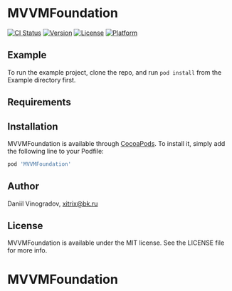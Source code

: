 # MVVMFoundation

[![CI Status](https://img.shields.io/travis/XITRIX/MVVMFoundation.svg?style=flat)](https://travis-ci.org/XITRIX/MVVMFoundation)
[![Version](https://img.shields.io/cocoapods/v/MVVMFoundation.svg?style=flat)](https://cocoapods.org/pods/MVVMFoundation)
[![License](https://img.shields.io/cocoapods/l/MVVMFoundation.svg?style=flat)](https://cocoapods.org/pods/MVVMFoundation)
[![Platform](https://img.shields.io/cocoapods/p/MVVMFoundation.svg?style=flat)](https://cocoapods.org/pods/MVVMFoundation)

## Example

To run the example project, clone the repo, and run `pod install` from the Example directory first.

## Requirements

## Installation

MVVMFoundation is available through [CocoaPods](https://cocoapods.org). To install
it, simply add the following line to your Podfile:

```ruby
pod 'MVVMFoundation'
```

## Author

Daniil Vinogradov, xitrix@bk.ru

## License

MVVMFoundation is available under the MIT license. See the LICENSE file for more info.
# MVVMFoundation
